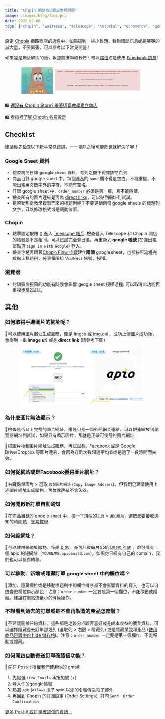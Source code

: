 ```yaml
---
title: "Chopin 網路商店設定常見問題"
image: /images/blog/faqs.png
date: 2020-08-06
tags: ["chopin", "waitress", "telescope", "tutorial", "ecommerce", "google-sheet", "google", "website", "documentation","教學", "網路開店","常見問題"]
---
```


設定 [Chopin](https://telescope.apiobuild.com/app/chopin) 網路商店的過程中，如果碰到一些小難題、看到錯誤訊息或是哭哭的派大星，不要緊張，可以參考以下常見問題！

如果還是無法解決的話，歡迎直接聯絡我們！可以<a href="mailto:apiobuild@gmail.com">寫信</a>或是使用 [Facebook 訊息](https://m.me/apiobuild)!

<img src="/images/blog/chopin-error.png" class="post-img">

<!--more-->

🛍️ [還沒有 Chopin Store? 跟著這篇教學建立商店](https://apiobuild.com/blog/create-an-online-store-for-free-ch/)

🛍️ [看這裡了解 Chopin 各項設定](https://apiobuild.com/blog/how-to-configure-chopin-store/)

## Checklist

建議你先檢查以下新手常見錯誤，一一排除之後可能問題就解決了喔！

### Google Sheet 資料

- 檢查商品目錄 google sheet 資料，每列之間不得穿插空白列
- 商品目錄 google sheet 中，每個產品的 `name` 欄不得是空白，不能重複，不能出現英文數字外的字符，不能有空格。
- 訂單 google sheet 中，`order_number` 必須是第一欄，且不能隱藏。
- 檢查所有的圖片連結是否為 [direct links](#為什麼圖片無法顯示)，可以貼到網址列試試。
- 是否動到從教學複製而來的標題列呢？不要更動兩個 google sheets 的標題列文字，可以修改格式或是調動位置。

### Chopin

- 點擊設定按鈕 (<i class="fas fa-cog"></i>) 進入 [Telescope 帳戶](https://telescope.apiobuild.com/settings). 檢查登入 Telescope 和 Chopin 開店的帳號是不是相同。可以試試完全登出後，再重新以 **google 帳號** (在彈出視窗點選 `Sign in with Google`) 登入。
- 檢查你是否跟著[Chopin Flow 步驟](https://telescope.apiobuild.com/flow/chopin-stores)建立**兩個** google sheet，也都按照流程完成貼上標題列、分享權限給 Waitress 帳號、授權。

### 瀏覽器

- 封鎖彈出視窗的功能有時候會影響 google sheet 授權過程. 可以取消此功能再重複[步驟2](https://apiobuild.com/blog/how-to-create-web-store-with-apio/#step-2-新增商品目錄-google-sheet)試試。

## 其他

### 如何取得手邊圖片的網址呢？

🙋可以使用圖片網址生成服務，像是 [Imgbb](https://zh-tw.imgbb.com/) 或 [img.onl](https://img.onl/) 。成功上傳圖片成功後，會得到一串 **image url** 或是 **direct link** (請參考下圖)

<img src="/images/blog/faq-image-link.png" class="post-img">

### 為什麼圖片無法顯示？

🙋檢查是否貼上完整的圖片網址，還是只是一個外部網頁連結。可以把連結放到瀏覽器網址列試試，如果只有顯示圖片，那就是正確可使用的圖片網址

🙋把圖片換到圖片網址生成服務，再試試看。Facebook 或是 Google Drive/Dropbox 等圖片連結，會因為存取次數超過平均值或是過了一段時間而失效。

### 如何從網站或是Facebook獲得圖片網址？

🙋右鍵點擊圖片 > 選取 `複製圖片網址` (`Copy Image Address`)。但我們仍建議使用上述圖片網址生成服務，可確保連結不會失效。

### 如何開啟新訂單自動通知

🙋在商品目錄的 google sheet 中，按一下頂端的`工具` > `通知規則`，選取您要接收通知的時間點，[參考教學](https://support.google.com/docs/answer/91588?co=GENIE.Platform%3DDesktop&hl=zh-Hant)

### 如何縮網址？

🙋可以使用縮網址服務，像是 [Bitly](https://bitly.com/)。亦可升級每月$5的 [Basic Plan](https://apiobuild.com/#pricing) ，即可擁有一個 apio 的短網址（`YOURNAME.apiobuild.com`)。如果你已經有自己的 domain，我們也可以幫你轉移。

### 可以移動、新增或隱藏訂單 google sheet 中的欄位嗎？

🙋添加、隱藏欄位或是移動標題列中的欄位排序都不會影響資料的寫入，也可以自由變更欄位顯示顏色！注意：`order_number` 一定要是第一個欄位，不能移動或隱藏。建議在網站流量小的時候操作。

### 不想看到過去的訂單或是不會再製造的產品怎麼辦？

🙋不建議刪掉任何資料，這些都是之後分析顧客喜好或是成本收益的寶貴資料。可以選擇隱藏過去訂單那幾列 (選取列 > 右鍵 > 隱藏列) 或是隱藏某幾項產品 ([使用商品目錄中的 hide 儲存格](https://apiobuild.com/blog/how-to-configure-chopin-store-zh/#更新商品目錄))。注意：`order_number` 一定要是第一個欄位，不能移動或隱藏。

### 如何開啟自動寄送訂單確認信功能？

🙋先在 [Post-it](https://telescope.apiobuild.com/app/post-it/configure) 授權我們使用你的 gmail:
1. 先點選 `View Emails` 再按加號 (+)
2. 登入你的google帳號
3. 點選 `允許` (`Allow`) 授予 apio 以您的名義傳送電子郵件
4. 再回到 [Chopin](https://telescope.apiobuild.com/app/chopin) 的訂單設定 (Order Settings）打勾 `Send  Order Confirmation` 

[更多 Post-it 或訂單確認信的資訊\...](https://apiobuild.com/blog/introducing-post-it-email-automation-service/)


<style>
.post-img {
    display: block;
    margin-left: auto;
    margin-right: auto;
    max-width: 80%;
}
</style>
